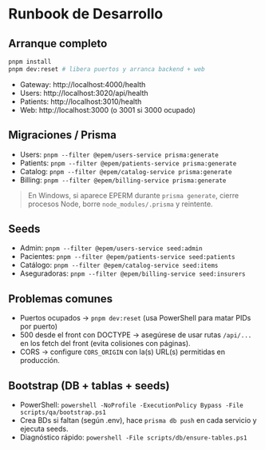 # Runbook de Desarrollo

## Arranque completo
```bash
pnpm install
pnpm dev:reset # libera puertos y arranca backend + web
```

- Gateway: http://localhost:4000/health
- Users: http://localhost:3020/api/health
- Patients: http://localhost:3010/health
- Web: http://localhost:3000 (o 3001 si 3000 ocupado)

## Migraciones / Prisma
- Users: `pnpm --filter @epem/users-service prisma:generate`
- Patients: `pnpm --filter @epem/patients-service prisma:generate`
- Catalog: `pnpm --filter @epem/catalog-service prisma:generate`
- Billing: `pnpm --filter @epem/billing-service prisma:generate`

> En Windows, si aparece EPERM durante `prisma generate`, cierre procesos Node, borre `node_modules/.prisma` y reintente.

## Seeds
- Admin: `pnpm --filter @epem/users-service seed:admin`
- Pacientes: `pnpm --filter @epem/patients-service seed:patients`
- Catálogo: `pnpm --filter @epem/catalog-service seed:items`
- Aseguradoras: `pnpm --filter @epem/billing-service seed:insurers`

## Problemas comunes
- Puertos ocupados → `pnpm dev:reset` (usa PowerShell para matar PIDs por puerto)
- 500 desde el front con DOCTYPE → asegúrese de usar rutas `/api/...` en los fetch del front (evita colisiones con páginas).
- CORS → configure `CORS_ORIGIN` con la(s) URL(s) permitidas en producción.

## Bootstrap (DB + tablas + seeds)
- PowerShell: `powershell -NoProfile -ExecutionPolicy Bypass -File scripts/qa/bootstrap.ps1`
- Crea BDs si faltan (según .env), hace `prisma db push` en cada servicio y ejecuta seeds.
- Diagnóstico rápido: `powershell -File scripts/db/ensure-tables.ps1`
